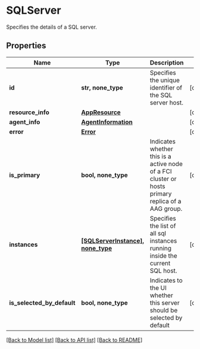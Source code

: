 # SQLServer

Specifies the details of a SQL server.

## Properties
Name | Type | Description | Notes
------------ | ------------- | ------------- | -------------
**id** | **str, none_type** | Specifies the unique identifier of the SQL server host. | [optional] 
**resource_info** | [**AppResource**](AppResource.md) |  | [optional] 
**agent_info** | [**AgentInformation**](AgentInformation.md) |  | [optional] 
**error** | [**Error**](Error.md) |  | [optional] 
**is_primary** | **bool, none_type** | Indicates whether this is a active node of a FCI cluster or hosts primary replica of a AAG group. | [optional] 
**instances** | [**[SQLServerInstance], none_type**](SQLServerInstance.md) | Specifies the list of all sql instances running inside the current SQL host. | [optional] 
**is_selected_by_default** | **bool, none_type** | Indicates to the UI whether this server should be selected by default | [optional] 

[[Back to Model list]](../README.md#documentation-for-models) [[Back to API list]](../README.md#documentation-for-api-endpoints) [[Back to README]](../README.md)



